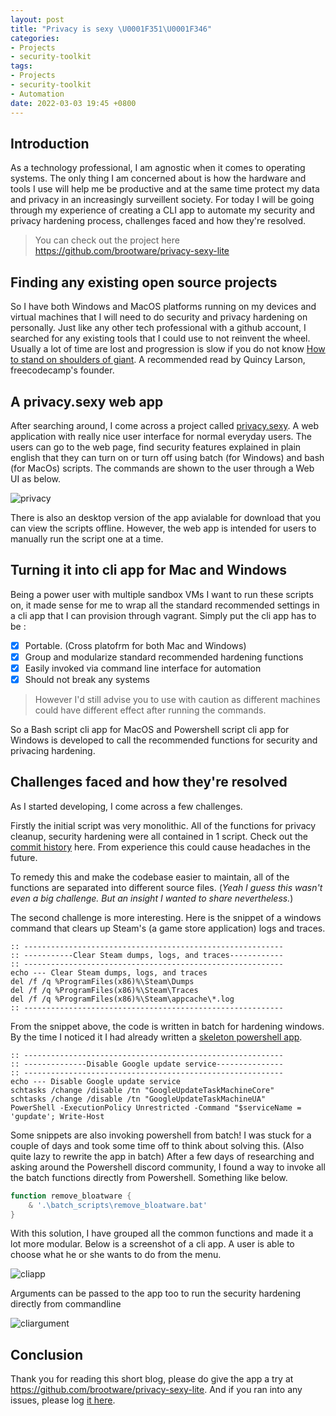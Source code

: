 ```yaml
---
layout: post
title: "Privacy is sexy \U0001F351\U0001F346"
categories:
- Projects
- security-toolkit
tags:
- Projects
- security-toolkit
- Automation
date: 2022-03-03 19:45 +0800
---
```

## Introduction

As a technology professional, I am agnostic when it comes to operating systems. The only thing I am concerned about is how the hardware and tools I use will help me be productive and at the same time protect my data and privacy in an increasingly surveillent society. For today I will be going through my experience of creating a CLI app to automate my security and privacy hardening process, challenges faced and how they're resolved.

> You can check out the project here <https://github.com/brootware/privacy-sexy-lite>

## Finding any existing open source projects

So I have both Windows and MacOS platforms running on my devices and virtual machines that I will need to do security and privacy hardening on personally. Just like any other tech professional with a github account, I searched for any existing tools that I could use to not reinvent the wheel. Usually a lot of time are lost and progression is slow if you do not know [How to stand on shoulders of giant](https://www.freecodecamp.org/news/how-to-stand-on-shoulders-16e8cfbc127b/). A recommended read by Quincy Larson, freecodecamp's founder.

## A privacy.sexy web app

After searching around, I come across a project called [privacy.sexy](https://privacy.sexy). A web application with really nice user interface for normal everyday users. The users can go to the web page, find security features explained in plain english that they can turn on or turn off using batch (for Windows) and bash (for MacOs) scripts. The commands are shown to the user through a Web UI as below.

![privacy](https://bn1304files.storage.live.com/y4m__zDGxSSnWqMd9bHqBgki23x0NllXa3rQxVyv50LTsDUt84fTRSGpqx40tr8-kGz4H6zwoVlpp-bYHmmE7AQfJH-D__c7S_mDnHslYDh8V5U9LFzkdp1wN_kXnskoUaWffTLDGE_AvXmbC53jO4rv2fMn9uBCjhlHMNegiwH1U0sD9vlvhxhhEdDOsNjR2-I?width=2720&height=1512&cropmode=none)

There is also an desktop version of the app avialable for download that you can view the scripts offline. However, the web app is intended for users to manually run the script one at a time.

## Turning it into cli app for Mac and Windows

Being a power user with multiple sandbox VMs I want to run these scripts on, it made sense for me to wrap all the standard recommended settings in a cli app that I can provision through vagrant. Simply put the cli app has to be :

- [x] Portable. (Cross platofrm for both Mac and Windows)
- [x] Group and modularize standard recommended hardening functions
- [x] Easily invoked via command line interface for automation
- [x] Should not break any systems

> However I'd still advise you to use with caution as different machines could have different effect after running the commands.

So a Bash script cli app for MacOS and Powershell script cli app for Windows is developed to call the recommended functions for security and privacing hardening.

## Challenges faced and how they're resolved

As I started developing, I come across a few challenges.

Firstly the initial script was very monolithic. All of the functions for privacy cleanup, security hardening were all contained in 1 script. Check out the [commit history](https://github.com/brootware/privacy-sexy-lite/commit/b59d1d3398cbe180b28bf089b538328321f0fa1c#diff-78cab4b59ce0ad211b75d3bd17bbf1eec2bede97ae38cec7c66b878e7d7ad69b) here. From experience this could cause headaches in the future.

To remedy this and make the codebase easier to maintain, all of the functions are separated into different source files. (*Yeah I guess this wasn't even a big challenge. But an insight I wanted to share nevertheless.*)

The second challenge is more interesting. Here is the snippet of a windows command that clears up Steam's (a game store application) logs and traces.

```batch
:: ----------------------------------------------------------
:: -----------Clear Steam dumps, logs, and traces------------
:: ----------------------------------------------------------
echo --- Clear Steam dumps, logs, and traces
del /f /q %ProgramFiles(x86)%\Steam\Dumps
del /f /q %ProgramFiles(x86)%\Steam\Traces
del /f /q %ProgramFiles(x86)%\Steam\appcache\*.log
:: ----------------------------------------------------------
```

From the snippet above, the code is written in batch for hardening windows. By the time I noticed it I had already written a [skeleton powershell app](https://github.com/brootware/privacy-sexy-lite/commit/d7a89a54b6cdd862987bd4299dd5c8260704aae5#diff-10126262829c326f04f356abf49c3c8d3ae2d1024a048e0d39e7dace120db29f).

```batch
:: ----------------------------------------------------------
:: --------------Disable Google update service---------------
:: ----------------------------------------------------------
echo --- Disable Google update service
schtasks /change /disable /tn "GoogleUpdateTaskMachineCore"
schtasks /change /disable /tn "GoogleUpdateTaskMachineUA"
PowerShell -ExecutionPolicy Unrestricted -Command "$serviceName = 'gupdate'; Write-Host
```

Some snippets are also invoking powershell from batch! I was stuck for a couple of days and took some time off to think about solving this. (Also quite lazy to rewrite the app in batch) After a few days of researching and asking around the Powershell discord community, I found a way to invoke all the batch functions directly from Powershell. Something like below.

```powershell
function remove_bloatware {
    & '.\batch_scripts\remove_bloatware.bat'
}
```

With this solution, I have grouped all the common functions and made it a lot more modular. Below is a screenshot of a cli app. A user is able to choose what he or she wants to do from the menu.

![cliapp](https://bn1304files.storage.live.com/y4maV5h8FFlltrlEPLneNoOWiHXIyDJ3LL-vf_Exjgq2P4enQzqzBfQyJwmHI19S_-7sawppX1nIab5y9hEKNYFTDxZ9MHZEpkj3g_DU_MYaaQclDVaW_S-NdNshXbKUAd4YwdnsH7fbH24ODwHEappm51_Ifr3dXPGRKcK3ykkC8AwPASXWg36sLsvkKT41Ssp?width=1720&height=720&cropmode=none)

Arguments can be passed to the app too to run the security hardening directly from commandline

![cliargument](https://bn1304files.storage.live.com/y4mXntt0zNQCxnQVdSpHV-1JShM25y19SO-C6bxMB0nUPlzoO0Fhsz-Zsp1HsKiav6cgec9mycYAM2pc2M1yENpGa0Ubd2fP0z-CoNgjJ8zNqnMkC0nJaIZ5cfRWJjlTbLSdlNOEuPx6oERXzNJLGWqPFvsMrk4b36F5fi_SoOtA223OP58OJNXSeKX_iV2ZxLd?width=1244&height=342&cropmode=none)

## Conclusion

Thank you for reading this short blog, please do give the app a try at <https://github.com/brootware/privacy-sexy-lite>. And if you ran into any issues, please log [it here](https://github.com/brootware/privacy-sexy-lite/issues).
